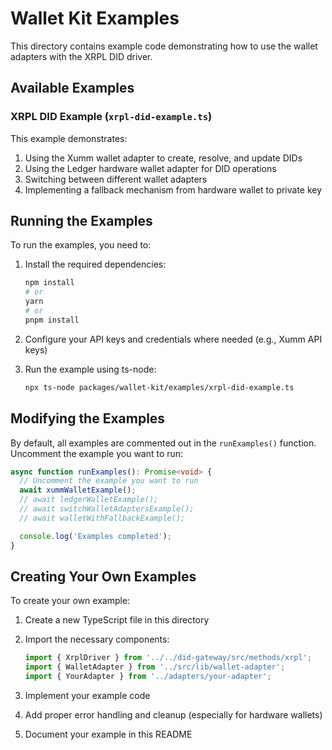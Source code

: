 # Wallet Kit Examples

This directory contains example code demonstrating how to use the wallet adapters with the XRPL DID driver.

## Available Examples

### XRPL DID Example (`xrpl-did-example.ts`)

This example demonstrates:

1. Using the Xumm wallet adapter to create, resolve, and update DIDs
2. Using the Ledger hardware wallet adapter for DID operations
3. Switching between different wallet adapters
4. Implementing a fallback mechanism from hardware wallet to private key

## Running the Examples

To run the examples, you need to:

1. Install the required dependencies:

   ```bash
   npm install
   # or
   yarn
   # or
   pnpm install
   ```

2. Configure your API keys and credentials where needed (e.g., Xumm API keys)

3. Run the example using ts-node:
   ```bash
   npx ts-node packages/wallet-kit/examples/xrpl-did-example.ts
   ```

## Modifying the Examples

By default, all examples are commented out in the `runExamples()` function. Uncomment the example you want to run:

```typescript
async function runExamples(): Promise<void> {
  // Uncomment the example you want to run
  await xummWalletExample();
  // await ledgerWalletExample();
  // await switchWalletAdaptersExample();
  // await walletWithFallbackExample();

  console.log('Examples completed');
}
```

## Creating Your Own Examples

To create your own example:

1. Create a new TypeScript file in this directory
2. Import the necessary components:

   ```typescript
   import { XrplDriver } from '../../did-gateway/src/methods/xrpl';
   import { WalletAdapter } from '../src/lib/wallet-adapter';
   import { YourAdapter } from '../adapters/your-adapter';
   ```

3. Implement your example code
4. Add proper error handling and cleanup (especially for hardware wallets)
5. Document your example in this README
